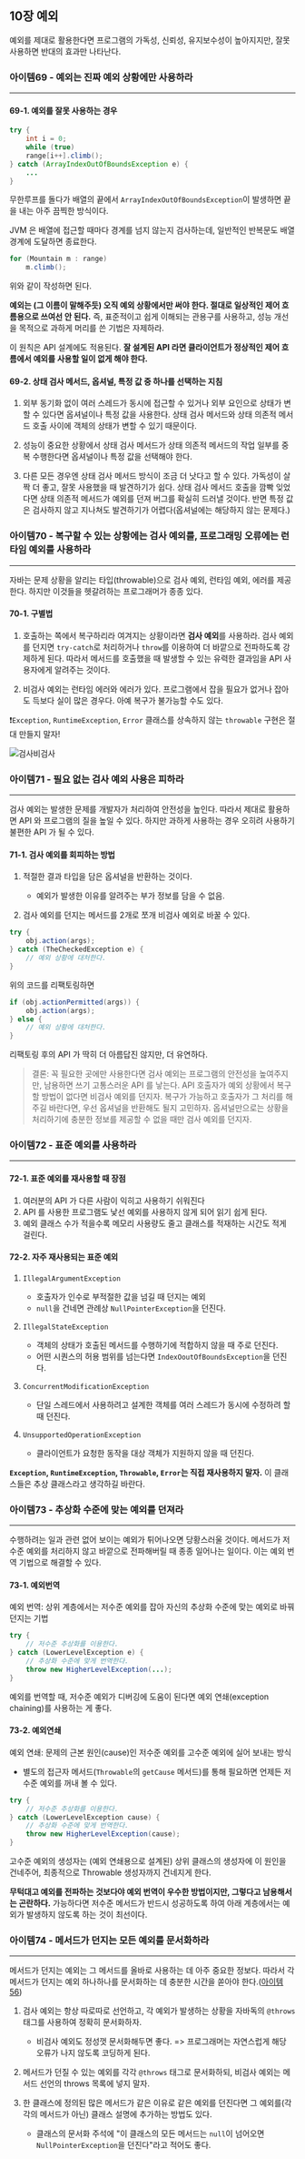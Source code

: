 ## 10장 예외

예외를 제대로 활용한다면 프로그램의 가독성, 신뢰성, 유지보수성이 높아지지만, 잘못 사용하면 반대의 효과만 나타난다.

### 아이템69 - 예외는 진짜 예외 상황에만 사용하라

___

#### 69-1. 예외를 잘못 사용하는 경우

```java
try {
    int i = 0;
    while (true)
    range[i++].climb();
} catch (ArrayIndexOutOfBoundsException e) {
    ...
}
```

무한루프를 돌다가 배열의 끝에서 `ArrayIndexOutOfBoundsException`이 발생하면 끝을 내는 아주 끔찍한 방식이다.

JVM 은 배열에 접근할 때마다 경계를 넘지 않는지 검사하는데, 일반적인 반복문도 배열경계에 도달하면 종료한다.

```java
for (Mountain m : range)
	m.climb();
```

위와 같이 작성하면 된다.

**예외는 (그 이름이 말해주듯) 오직 예외 상황에서만 써야 한다. 절대로 일상적인 제어 흐름용으로 쓰여선 안 된다.** 즉, 표준적이고 쉽게 이해되는 관용구를 사용하고, 성능 개선을 목적으로 과하게 머리를 쓴
기법은 자제하라.

이 원칙은 API 설계에도 적용된다. **잘 설계된 API 라면 클라이언트가 정상적인 제어 흐름에서 예외를 사용할 일이 없게 해야 한다.**

#### 69-2. 상태 검사 메서드, 옵셔널, 특정 값 중 하나를 선택하는 지침

1. 외부 동기화 없이 여러 스레드가 동시에 접근할 수 있거나 외부 요인으로 상태가 변할 수 있다면 옵셔널이나 특정 값을 사용한다. 상태 검사 메서드와 상태 의존적 메서드 호출 사이에 객체의 상태가 변할 수 있기
   때문이다.

2. 성능이 중요한 상황에서 상태 검사 메서드가 상태 의존적 메서드의 작업 일부를 중복 수행한다면 옵셔널이나 특정 값을 선택해야 한다.

3. 다른 모든 경우엔 상태 검사 메서드 방식이 조금 더 낫다고 할 수 있다. 가독성이 살짝 더 좋고, 잘못 사용했을 때 발견하기가 쉽다. 상태 검사 메서드 호출을 깜빡 잊었다면 상태 의존적 메서드가 예외를 던져
   버그를 확실히 드러낼 것이다. 반면 특정 값은 검사하지 않고 지나쳐도 발견하기가 어렵다(옵셔널에는 해당하지 않는 문제다.)

### 아이템70 - 복구할 수 있는 상황에는 검사 예외를, 프로그래밍 오류에는 런타임 예외를 사용하라

___

자바는 문제 상황을 알리는 타입(throwable)으로 검사 예외, 런타임 예외, 에러를 제공한다. 하지만 이것들을 헷갈려하는 프로그래머가 종종 있다.

#### 70-1. 구별법

1. 호출하는 쪽에서 복구하리라 여겨지는 상황이라면 **검사 예외**를 사용하라. 검사 예외를 던지면 `try-catch`로 처리하거나 `throw`를 이용하여 더 바깥으로 전파하도록 강제하게 된다. 따라서 메서드를
   호출했을 때 발생할 수 있는 유력한 결과임을 API 사용자에게 알려주는 것이다.

2. 비검사 예외는 런타임 에러와 에러가 있다. 프로그램에서 잡을 필요가 없거나 잡아도 득보다 실이 많은 경우다. 아예 복구가 불가능할 수도 있다.

❗`Exception`, `RuntimeException`, `Error` 클래스를 상속하지 않는 `throwable` 구현은 절대 만들지 말자!

![검사비검사](../Img/10장_예외/검사비검사.png)

### 아이템71 - 필요 없는 검사 예외 사용은 피하라

___
검사 예외는 발생한 문제를 개발자가 처리하여 안전성을 높인다. 따라서 제대로 활용하면 API 와 프로그램의 질을 높일 수 있다. 하지만 과하게 사용하는 경우 오히려 사용하기 불편한 API 가 될 수 있다.

#### 71-1. 검사 예외를 회피하는 방법

1. 적절한 결과 타입을 담은 옵셔널을 반환하는 것이다.
    - 예외가 발생한 이유를 알려주는 부가 정보를 담을 수 없음.

2. 검사 예외를 던지는 메서드를 2개로 쪼개 비검사 예외로 바꿀 수 있다.

```java
try {
	obj.action(args);
} catch (TheCheckedException e) {
    // 예외 상황에 대처한다.
}
```

위의 코드를 리팩토링하면

```java
if (obj.actionPermitted(args)) {
    obj.action(args);
} else {
    // 예외 상황에 대처한다.
}
```

리팩토링 후의 API 가 딱히 더 아름답진 않지만, 더 유연하다.

> 결론: 꼭 필요한 곳에만 사용한다면 검사 예외는 프로그램의 안전성을 높여주지만, 남용하면 쓰기 고통스러운 API 를 낳는다. API 호출자가 예외 상황에서 복구할 방법이 없다면 비검사 예외를 던지자. 복구가 가능하고 호출자가 그 처리를 해주길 바란다면, 우선 옵셔널을 반환해도 될지 고민하자. 옵셔널만으로는 상황을 처리하기에 충분한 정보를 제공할 수 없을 때만 검사 예외를 던지자.

### 아이템72 - 표준 예외를 사용하라

___

#### 72-1. 표준 예외를 재사용할 때 장점

1. 여러분의 API 가 다른 사람이 익히고 사용하기 쉬워진다
2. API 를 사용한 프로그램도 낯선 예외를 사용하지 않게 되어 읽기 쉽게 된다.
3. 예외 클래스 수가 적을수록 메모리 사용량도 줄고 클래스를 적재하는 시간도 적게 걸린다.

#### 72-2. 자주 재사용되는 표준 예외

1. `IllegalArgumentException`
    - 호출자가 인수로 부적절한 값을 넘길 때 던지는 예외
    - `null`을 건네면 관례상 `NullPointerException`을 던진다.

2. `IllegalStateException`
    - 객체의 상태가 호출된 메서드를 수행하기에 적합하지 않을 때 주로 던진다.
    - 어떤 시퀀스의 허용 범위를 넘는다면 `IndexOoutOfBoundsException`을 던진다.

3. `ConcurrentModificationException`
    - 단일 스레드에서 사용하려고 설계한 객체를 여러 스레드가 동시에 수정하려 할 때 던진다.

4. `UnsupportedOperationException`
    - 클라이언트가 요청한 동작을 대상 객체가 지원하지 않을 때 던진다.

**`Exception`, `RuntimeException`, `Throwable`, `Error`는 직접 재사용하지 말자.** 이 클래스들은 추상 클래스라고 생각하길 바란다.

### 아이템73 - 추상화 수준에 맞는 예외를 던져라

___
수행하려는 일과 관련 없어 보이는 예외가 튀어나오면 당황스러울 것이다. 메서드가 저수준 예외를 처리하지 않고 바깥으로 전파해버릴 때 종종 일어나는 일이다. 이는 예외 번역 기법으로 해결할 수 있다.

#### 73-1. 예외번역

예외 번역: 상위 계층에서는 저수준 예외를 잡아 자신의 추상화 수준에 맞는 예외로 바꿔 던지는 기법

```java
try {
    // 저수준 추상화를 이용한다.
} catch (LowerLevelException e) {
    // 추상화 수준에 맞게 번역한다.
    throw new HigherLevelException(...);
}
```

예외를 번역할 때, 저수준 예외가 디버깅에 도움이 된다면 예외 연쇄(exception chaining)를 사용하는 게 좋다.

#### 73-2. 예외연쇄

예외 연쇄: 문제의 근본 원인(cause)인 저수준 예외를 고수준 예외에 실어 보내는 방식

- 별도의 접근자 메서드(`Throwable`의 `getCause` 메서드)를 통해 필요하면 언제든 저수준 예외를 꺼내 볼 수 있다.

```java
try {
	// 저수준 추상화를 이용한다.
} catch (LowerLevelException cause) {
	// 추상화 수준에 맞게 번역한다.
	throw new HigherLevelException(cause);
}
```

고수준 예외의 생성자는 (예외 연쇄용으로 설계된) 상위 클래스의 생성자에 이 원인을 건네주어, 최종적으로 Throwable 생성자까지 건네지게 한다.

**무턱대고 예외를 전파하는 것보다야 예외 번역이 우수한 방법이지만, 그렇다고 남용해서는 곤란하다.** 가능하다면 저수준 메서드가 반드시 성공하도록 하여 아래 계층에서는 예외가 발생하지 않도록 하는 것이 최선이다.

### 아이템74 - 메서드가 던지는 모든 예외를 문서화하라

___
메서드가 던지는 예외는 그 메서드를 올바로 사용하는 데 아주 중요한 정보다. 따라서 각 메서드가 던지는 예외 하나하나를 문서화하는 데 충분한 시간을 쏟아야 한다.([아이템56](8장_메서드.md))

1. 검사 예외는 항상 따로따로 선언하고, 각 예외가 발생하는 상황을 자바독의 `@throws` 태그를 사용하여 정확히 문서화하자.
    - 비검사 예외도 정성껏 문서화해두면 좋다. => 프로그래머는 자연스럽게 해당 오류가 나지 않도록 코딩하게 된다.


2. 메서드가 던질 수 있는 예외를 각각 `@throws` 태그로 문서화하되, 비검사 예외는 메서드 선언의 throws 목록에 넣지 말자.


3. 한 클래스에 정의된 많은 메서드가 같은 이유로 같은 예외를 던진다면 그 예외를(각각의 메서드가 아닌) 클래스 설명에 추가하는 방법도 있다.
    - 클래스의 문서화 주석에 "이 클래스의 모든 메서드는 `null`이 넘어오면 `NullPointerException`을 던진다"라고 적어도 좋다.

